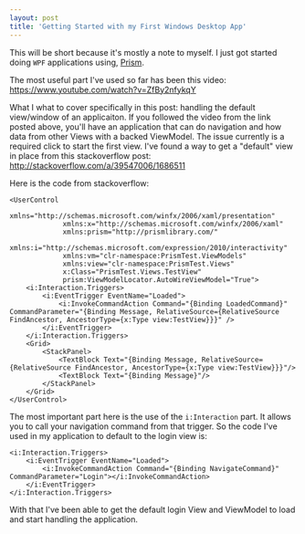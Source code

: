 ```yaml
---
layout: post
title: 'Getting Started with my First Windows Desktop App'
---
```


This will be short because it's mostly a note to myself. I just got started doing `WPF` applications using, [Prism](https://github.com/PrismLibrary/Prism).

The most useful part I've used so far has been this video: https://www.youtube.com/watch?v=ZfBy2nfykqY

What I what to cover specifically in this post: handling the default view/window of an applicaiton. If you followed the video
from the link posted above, you'll have an application that can do navigation and how data from other Views with a backed ViewModel.
The issue currently is a required click to start the first view. I've found a way to get a "default" view in place from this 
stackoverflow post: http://stackoverflow.com/a/39547006/1686511

Here is the code from stackoverflow:

```xaml
<UserControl
             xmlns="http://schemas.microsoft.com/winfx/2006/xaml/presentation"
             xmlns:x="http://schemas.microsoft.com/winfx/2006/xaml"
             xmlns:prism="http://prismlibrary.com/"
             xmlns:i="http://schemas.microsoft.com/expression/2010/interactivity"
             xmlns:vm="clr-namespace:PrismTest.ViewModels"
             xmlns:view="clr-namespace:PrismTest.Views"
             x:Class="PrismTest.Views.TestView"
             prism:ViewModelLocator.AutoWireViewModel="True">
    <i:Interaction.Triggers>
        <i:EventTrigger EventName="Loaded">
            <i:InvokeCommandAction Command="{Binding LoadedCommand}" CommandParameter="{Binding Message, RelativeSource={RelativeSource FindAncestor, AncestorType={x:Type view:TestView}}}" />
        </i:EventTrigger>
    </i:Interaction.Triggers>
    <Grid>
        <StackPanel>
            <TextBlock Text="{Binding Message, RelativeSource={RelativeSource FindAncestor, AncestorType={x:Type view:TestView}}}"/>
            <TextBlock Text="{Binding Message}"/>
        </StackPanel>
    </Grid>
</UserControl> 
```


The most important part here is the use of the `i:Interaction` part. It allows you to call your navigation command from that trigger. 
So the code I've used in my application to default to the login view is: 

```xaml
<i:Interaction.Triggers>
    <i:EventTrigger EventName="Loaded">
        <i:InvokeCommandAction Command="{Binding NavigateCommand}" CommandParameter="Login"></i:InvokeCommandAction>
    </i:EventTrigger>
</i:Interaction.Triggers>
```

With that I've been able to get the default login View and ViewModel to load and start handling the application. 
